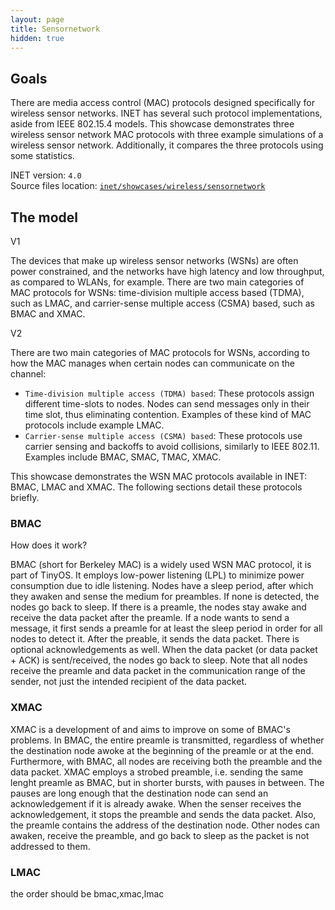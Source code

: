 ```yaml
---
layout: page
title: Sensornetwork
hidden: true
---
```


## Goals

<!-- INET has support for simulating wireless sensor networks. The devices that make up wireless sensor networks are often power constrained, with low latency and throughput, as compared to WLANs.
There are medium access control (MAC) protocols specifically designed for wireless sensor networks.

INET contains several MAC models which are designed for wireless sensor networks.

<pre>
- INET can be used to simulate wireless sensor networks
- There are macs for that purpose

- About the macs
- The config
- Results
- Then some statistics -->

There are media access control (MAC) protocols designed specifically for wireless sensor networks. INET has several such protocol implementations, aside from IEEE 802.15.4 models. This showcase demonstrates three wireless sensor network MAC protocols with three example simulations of a wireless sensor network. Additionally, it compares the three protocols using some statistics.

INET version: `4.0`<br>
Source files location: <a href="https://github.com/inet-framework/inet-showcases/tree/master/wireless/sensornetwork" target="_blank">`inet/showcases/wireless/sensornetwork`</a>

## The model

V1

The devices that make up wireless sensor networks (WSNs) are often power constrained, and the networks have high latency and low throughput, as compared to WLANs, for example. There are two main categories of MAC protocols for WSNs: time-division multiple access based (TDMA), such as LMAC, and carrier-sense multiple access (CSMA) based, such as BMAC and XMAC.

V2

There are two main categories of MAC protocols for WSNs, according to how the MAC manages when certain nodes can communicate on the channel:

- `Time-division multiple access (TDMA) based`: These protocols assign different time-slots to nodes. Nodes can send messages only in their time slot, thus eliminating contention. Examples of these kind of MAC protocols include example LMAC.
- `Carrier-sense multiple access (CSMA) based`: These protocols use carrier sensing and backoffs to avoid collisions, similarly to IEEE 802.11. Examples include BMAC, SMAC, TMAC, XMAC.

This showcase demonstrates the WSN MAC protocols available in INET: BMAC, LMAC and XMAC. The following sections detail these protocols briefly.

### BMAC

How does it work?

BMAC (short for Berkeley MAC) is a widely used WSN MAC protocol, it is part of TinyOS. It employs low-power listening (LPL) to minimize power consumption due to idle listening. Nodes have a sleep period, after which they awaken and sense the medium for preambles. If none is detected, the nodes go back to sleep. If there is a preamle, the nodes stay awake and receive the data packet after the preamle. If a node wants to send a message, it first sends a preamle for at least the sleep period in order for all nodes to detect it.
After the preable, it sends the data packet. There is optional acknowledgements as well. When the data packet (or data packet + ACK) is sent/received, the nodes go back to sleep. Note that all nodes receive the preamle and data packet in the communication range of the sender, not just the intended recipient of the data packet.

### XMAC

XMAC is a development of and aims to improve on some of BMAC's problems. In BMAC, the entire preamle is transmitted, regardless of whether the destination node awoke at the beginning of the preamle or at the end. Furthermore, with BMAC, all nodes are receiving both the preamble and the data packet. XMAC employs a strobed preamble, i.e. sending the same lenght preamle as BMAC, but in shorter bursts, with pauses in between. The pauses are long enough that the destination node can send an acknowledgement if it is already awake.
When the senser receives the acknowledgement, it stops the preamble and sends the data packet. Also, the preamle contains the address of the destination node. Other nodes can awaken, receive the preamble, and go back to sleep as the packet is not addressed to them.

### LMAC

the order should be bmac,xmac,lmac
